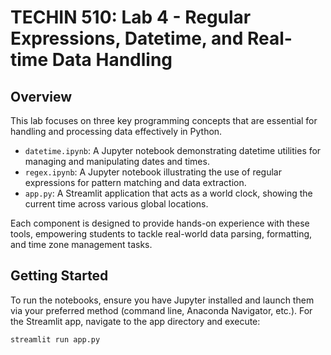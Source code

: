 # TECHIN 510: Lab 4 - Regular Expressions, Datetime, and Real-time Data Handling

## Overview

This lab focuses on three key programming concepts that are essential for handling and processing data effectively in Python.

- `datetime.ipynb`: A Jupyter notebook demonstrating datetime utilities for managing and manipulating dates and times.
- `regex.ipynb`: A Jupyter notebook illustrating the use of regular expressions for pattern matching and data extraction.
- `app.py`: A Streamlit application that acts as a world clock, showing the current time across various global locations.

Each component is designed to provide hands-on experience with these tools, empowering students to tackle real-world data parsing, formatting, and time zone management tasks.

## Getting Started

To run the notebooks, ensure you have Jupyter installed and launch them via your preferred method (command line, Anaconda Navigator, etc.). For the Streamlit app, navigate to the app directory and execute:

```bash
streamlit run app.py
